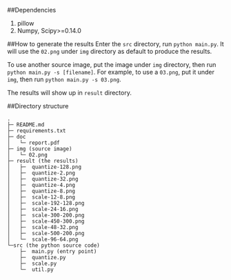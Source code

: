 ##Dependencies
1. pillow
2. Numpy, Scipy>=0.14.0

##How to generate the results
Enter the `src` directory, run `python main.py`. It will use the `02.png` under `img` directory as default to produce the results.

To use another source image, put the image under `img` directory, then run `python main.py -s [filename]`. For example, to use a `03.png`, put it under `img`, then run `python main.py -s 03.png`.

The results will show up in `result` directory.

##Directory structure
```
.
├─ README.md
├─ requirements.txt
├─ doc
│   └─ report.pdf
├─ img (source image)
│   └─ 02.png
├─ result (the results)
│   ├─  quantize-128.png
│   ├─  quantize-2.png
│   ├─  quantize-32.png
│   ├─  quantize-4.png
│   ├─  quantize-8.png
│   ├─  scale-12-8.png
│   ├─  scale-192-128.png
│   ├─  scale-24-16.png
│   ├─  scale-300-200.png
│   ├─  scale-450-300.png
│   ├─  scale-48-32.png
│   ├─  scale-500-200.png
│   └─  scale-96-64.png
└─src (the python source code)
    ├─  main.py (entry point)
    ├─  quantize.py
    ├─  scale.py
    └─  util.py
```